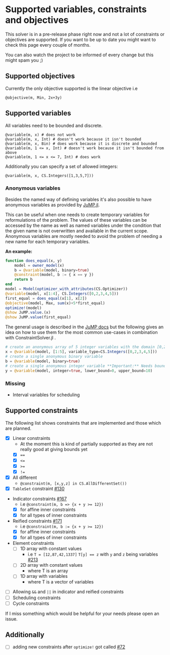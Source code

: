 # Supported variables, constraints and objectives

This solver is in a pre-release phase right now and not a lot of constraints or objectives are supported.
If you want to be up to date you might want to check this page every couple of months. 

You can also watch the project to be informed of every change but this might spam you ;)

## Supported objectives

Currently the only objective supported is the linear objective i.e

```
@objective(m, Min, 2x+3y)
```

## Supported variables

All variables need to be bounded and discrete. 

```
@variable(m, x) # does not work
@variable(m, x, Int) # doesn't work because it isn't bounded
@variable(m, x, Bin) # does work because it is discrete and bounded
@variable(m, 1 <= x, Int) # doesn't work because it isn't bounded from above
@variable(m, 1 <= x <= 7, Int) # does work
```

Additionally you can specify a set of allowed integers:

```
@variable(m, x, CS.Integers([1,3,5,7]))
```

### Anonymous variables

Besides the named way of defining variables it's also possible to have anonymous variables as provided by [JuMP.jl](https://github.com/jump-dev/JuMP.jl). 

This can be useful when one needs to create temporary variables for reformulations of the problem. The values of these variables can be accessed by the name as well as named variables under the condition that the given name is not overwritten and available in the current scope. Anonymous variables are mostly needed to avoid the problem of needing a new name for each temporary variables.

**An example:**
```julia
function does_equal(x, y)
    model = owner_model(x)
    b = @variable(model, binary=true)
    @constraint(model, b := { x == y })
    return b
end
model = Model(optimizer_with_attributes(CS.Optimizer))
@variable(model, x[1:4], CS.Integers([0,2,3,4,5]))
first_equal = does_equal(x[1], x[2])
@objective(model, Max, sum(x)+5*first_equal)
optimize!(model)
@show JuMP.value.(x)
@show JuMP.value(first_equal)
```

The general usage is described in the [JuMP docs](https://jump.dev/JuMP.jl/stable/variables/#Anonymous-JuMP-variables-1) but the following gives an idea on how to use them for the most common use-cases in combination with ConstraintSolver.jl .

```julia
# create an anonymous array of 5 integer variables with the domain [0,2,3,4,5]
x = @variable(model, [1:5], variable_type=CS.Integers([0,2,3,4,5]))
# create a single anonymous binary variable 
b = @variable(model, binary=true)
# create a single anonymous integer variable **Important:** Needs bounds
y = @variable(model, integer=true, lower_bound=0, upper_bound=10)
```

### Missing
- Interval variables for scheduling

## Supported constraints

The following list shows constraints that are implemented and those which are planned.

- [X] Linear constraints
  - At the moment this is kind of partially supported as they are not really good at giving bounds yet
  - [X] `==`
  - [X] `<=`
  - [X] `>=`
  - [X] `!=`
- [X] All different
  - `@constraint(m, [x,y,z] in CS.AllDifferentSet())`
- [X] `TableSet` constraint [#130](https://github.com/Wikunia/ConstraintSolver.jl/pull/130)
- Indicator constraints [#167](https://github.com/Wikunia/ConstraintSolver.jl/pull/167)
  - i.e `@constraint(m, b => {x + y >= 12})`
  - [X] for affine inner constraints
  - [X] for all types of inner constraints
- Reified constraints [#171](https://github.com/Wikunia/ConstraintSolver.jl/pull/171)
  - i.e `@constraint(m, b := {x + y >= 12})`
  - [X] for affine inner constraints
  - [X] for all types of inner constraints
- Element constraints
  - [ ] 1D array with constant values 
    - i.e `T = [12,87,42,1337]` `T[y] == z` with `y` and `z` being variables [#213](https://github.com/Wikunia/ConstraintSolver.jl/pull/213)
  - [ ] 2D array with constant values 
    - where T is an array
  - [ ] 1D array with variables
    - where T is a vector of variables 
- [ ] Allowing `&&` and `||` in indicator and reified constraints
- [ ] Scheduling constraints
- [ ] Cycle constraints

If I miss something which would be helpful for your needs please open an issue.

## Additionally 
- [ ] adding new constraints after `optimize!` got called [#72](https://github.com/Wikunia/ConstraintSolver.jl/issues/72)
